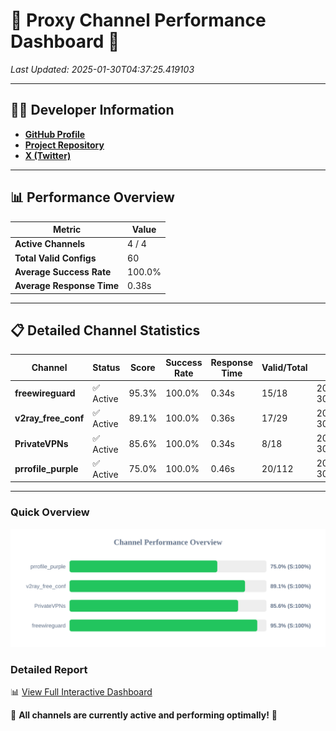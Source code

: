 # 🌟 Proxy Channel Performance Dashboard 🌟

_Last Updated: 2025-01-30T04:37:25.419103_

---

## 👩‍💻 Developer Information

- **[GitHub Profile](https://github.com/4n0nymou3)**  
- **[Project Repository](https://github.com/4n0nymou3/multi-proxy-config-fetcher)**  
- **[X (Twitter)](https://x.com/4n0nymou3)**  

---

## 📊 Performance Overview

| Metric                | Value       |
|-----------------------|-------------|
| **Active Channels**   | 4 / 4       |
| **Total Valid Configs** | 60          |
| **Average Success Rate** | 100.0%      |
| **Average Response Time** | 0.38s       |

---

## 📋 Detailed Channel Statistics

| Channel          | Status     | Score  | Success Rate | Response Time | Valid/Total | Last Success               |
|------------------|------------|--------|--------------|---------------|-------------|----------------------------|
| **freewireguard**  | ✅ Active  | 95.3%  | 100.0% | 0.34s         | 15/18       | 2025-01-30T04:37:25.417360 |
| **v2ray_free_conf**  | ✅ Active  | 89.1%  | 100.0% | 0.36s         | 17/29       | 2025-01-30T04:37:24.673331 |
| **PrivateVPNs**  | ✅ Active  | 85.6%  | 100.0% | 0.34s         | 8/18       | 2025-01-30T04:37:25.052249 |
| **prrofile_purple**  | ✅ Active  | 75.0%  | 100.0% | 0.46s         | 20/112       | 2025-01-30T04:37:24.206496 |

---

### Quick Overview
<div align="center">
  <a href="https://raw.githubusercontent.com/nullluser/NullRepo/refs/heads/main/assets/channel_stats_chart.svg">
    <img src="https://raw.githubusercontent.com/nullluser/NullRepo/refs/heads/main/assets/channel_stats_chart.svg" alt="Source Performance Statistics" width="800">
  </a>
</div>

### Detailed Report
📊 [View Full Interactive Dashboard](https://htmlpreview.github.io/?https://github.com/nullluser/NullRepo/blob/main/assets/performance_report.html)

🎉 **All channels are currently active and performing optimally!** 🎉
